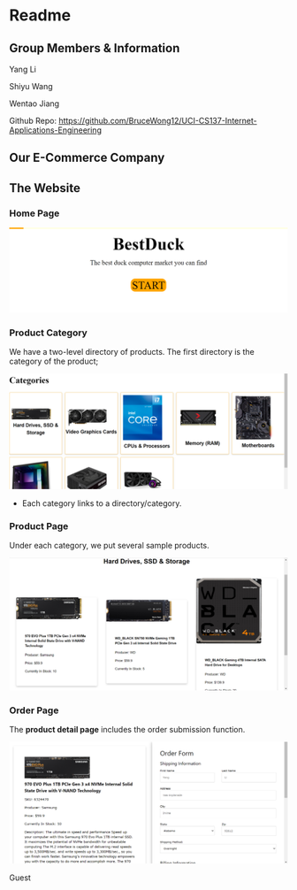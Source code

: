 # Readme

## Group Members & Information

Yang Li

Shiyu Wang

Wentao Jiang

Github Repo: https://github.com/BruceWong12/UCI-CS137-Internet-Applications-Engineering



## Our E-Commerce Company



## The Website

### Home Page

![image-20220418164740874](Readme.assets/image-20220418164740874-16503256626251.png)

### Product Category

We have a two-level directory of products. The first directory is the category of the product;

<img src="Readme.assets/image-20220418164806325.png" alt="image-20220418164806325" style="zoom:67%;" />

- Each category links to a directory/category.

### Product Page

Under each category, we put several sample products.

<img src="Readme.assets/image-20220418164911117.png" alt="image-20220418164911117" style="zoom:80%;" />



### Order Page

The **product detail page** includes the order submission function.

![image-20220418164940267](Readme.assets/image-20220418164940267-16503257819644.png)

Guest
